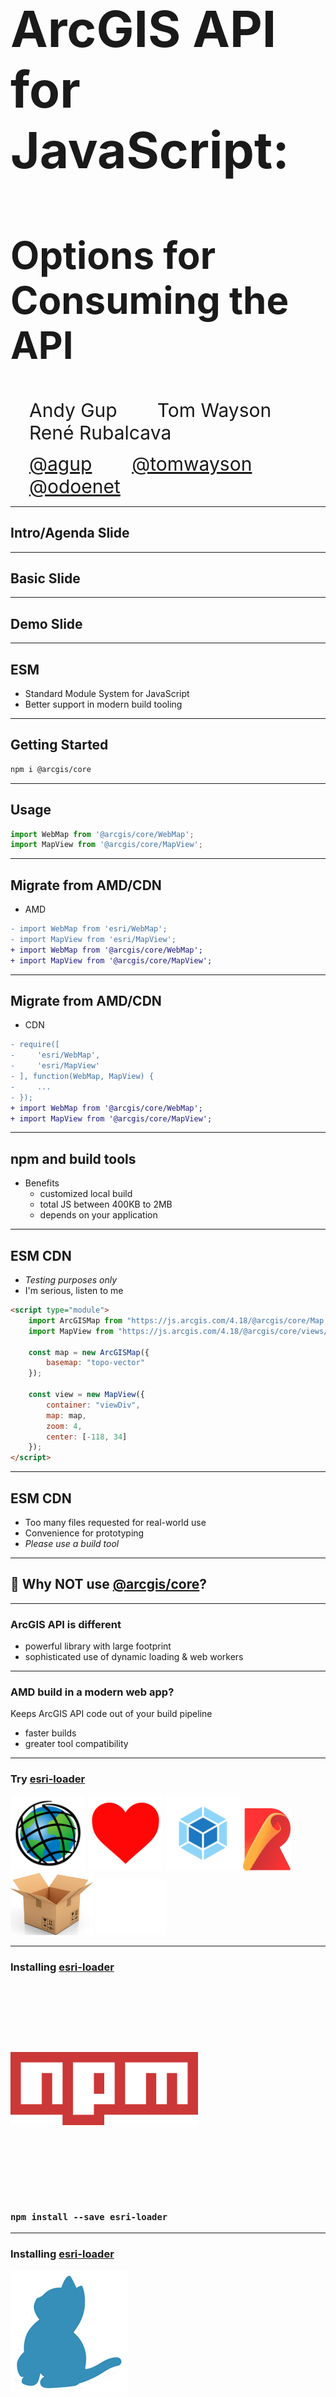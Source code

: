 <!-- .slide: data-background="../img/2021/dev-summit/bg-1.png" data-background-size="cover -->
<h1 style="text-align: left; font-size: 80px;">ArcGIS API for JavaScript:</h1>
<h2 style="text-align: left; font-size: 60px;">Options for Consuming the API</h2>
<p>
<span style="text-align: left; font-size: 30px; margin: 1em;">Andy Gup</span>
<span style="text-align: center; font-size: 30px; margin: 1em;">Tom Wayson</span>
<span style="text-align: right; font-size: 30px; margin: 1em;">René Rubalcava</span>
</p>
<p>
<span style="text-align: left; font-size: 30px; margin: 1em;"><a href="https://github.com/agup">@agup</a></span>
<span style="text-align: center; font-size: 30px; margin: 1em;"><a href="https://github.com/tomwayson">@tomwayson</a></span>
<span style="text-align: right; font-size: 30px; margin: 1em;"><a href="https://github.com/odoenet">@odoenet</a></span>
</p>

---

<!-- .slide: data-auto-animate data-background="../img/2021/dev-summit/bg-3.png" data-transition="fade" -->
## Intro/Agenda Slide

---

<!-- .slide: data-auto-animate data-background="../img/2021/dev-summit/bg-2.png" data-transition="fade" -->
## Basic Slide

---

<!-- .slide: data-auto-animate data-background="../img/2021/dev-summit/bg-4.png" data-transition="fade" -->
## Demo Slide

---

<!-- .slide: data-auto-animate data-background="../img/2021/dev-summit/bg-3.png" data-transition="fade" -->
## ESM

- Standard Module System for JavaScript
- Better support in modern build tooling

---

<!-- .slide: data-auto-animate data-background="../img/2021/dev-summit/bg-2.png" data-transition="fade" -->
## Getting Started

```sh
npm i @arcgis/core
```

---

<!-- .slide: data-auto-animate data-background="../img/2021/dev-summit/bg-2.png" data-transition="fade" -->
## Usage

```js
import WebMap from '@arcgis/core/WebMap';
import MapView from '@arcgis/core/MapView';
```

---

<!-- .slide: data-auto-animate data-background="../img/2021/dev-summit/bg-2.png" data-transition="fade" -->
## Migrate from AMD/CDN

- AMD

```diff
- import WebMap from 'esri/WebMap';
- import MapView from 'esri/MapView';
+ import WebMap from '@arcgis/core/WebMap';
+ import MapView from '@arcgis/core/MapView';
```

---

<!-- .slide: data-auto-animate data-background="../img/2021/dev-summit/bg-2.png" data-transition="fade" -->
## Migrate from AMD/CDN

- CDN

```diff
- require([
-     'esri/WebMap',
-     'esri/MapView'
- ], function(WebMap, MapView) {
-     ...
- });
+ import WebMap from '@arcgis/core/WebMap';
+ import MapView from '@arcgis/core/MapView';
```

---

<!-- .slide: data-auto-animate data-background="../img/2021/dev-summit/bg-2.png" data-transition="fade" -->
## npm and build tools

- Benefits
    - customized local build
    - total JS between 400KB to 2MB
    - depends on your application

---

<!-- .slide: data-auto-animate data-background="../img/2021/dev-summit/bg-2.png" data-transition="fade" -->
## ESM CDN

- _Testing purposes only_
- I'm serious, listen to me

```html
<script type="module">
    import ArcGISMap from "https://js.arcgis.com/4.18/@arcgis/core/Map.js";
    import MapView from "https://js.arcgis.com/4.18/@arcgis/core/views/MapView.js";

    const map = new ArcGISMap({
        basemap: "topo-vector"
    });

    const view = new MapView({
        container: "viewDiv",
        map: map,
        zoom: 4,
        center: [-118, 34]
    });
</script>
```

---

<!-- .slide: data-auto-animate data-background="../img/2021/dev-summit/bg-2.png" data-transition="fade" -->
## ESM CDN

- Too many files requested for real-world use
- Convenience for prototyping
- _Please use a build tool_

---

<!-- .slide: data-auto-animate data-background="../img/2021/dev-summit/bg-4.png" -->
## 🤔 Why NOT use [@arcgis/core](https://npmjs.com/package/@arcgis/core)?

---

<!-- .slide: data-auto-animate data-background="../img/2021/dev-summit/bg-3.png" data-transition="fade" -->
### ArcGIS API is different

- powerful library with large footprint
- sophisticated use of dynamic loading & web workers

---

<!-- .slide: data-auto-animate data-background="../img/2021/dev-summit/bg-3.png" 
data-transition="none fade-out" -->

### AMD build in a modern web app?

Keeps ArcGIS API code out of your build pipeline <!-- .element: class="fragment" -->

<ul class="fragment">
  <li>faster builds</li>
  <li>greater tool compatibility</li>
</ul>

---

<!-- .slide: data-auto-animate data-background="../img/2021/dev-summit/bg-3.png" data-transition="fade" -->

### Try [esri-loader](https://github.com/Esri/esri-loader)

<div>
  <img src="../common/images/esri.png" class="transparent" height="120" />
  <img src="../common/images/Heart_corazon.svg" class="transparent" height="120" />
  <img src="../common/images/webpack-icon-square-big.png" class="transparent" height="120" />
  <img src="../common/images/rollup1.png" class="transparent" height="100" />
  <img src="../common/images/parcel-og.png" class="transparent" height="100" />
  <img src="../common/images/snowpack-logo-white.png" class="transparent" height="90" />
</div>

---

<!-- .slide: data-auto-animate data-background="../img/2021/dev-summit/bg-2.png" data-transition="fade" -->
### Installing [esri-loader](https://github.com/Esri/esri-loader#install)

<img class="transparent" src="../common/images/800px-Npm-logo.svg.png" style="width: 300px; margin: 110px 0;">
<h3><code>npm install --save esri-loader</code></h3>

---

<!-- .slide: data-auto-animate data-background="../img/2021/dev-summit/bg-2.png" data-transition="fade" -->
### Installing [esri-loader](https://github.com/Esri/esri-loader#install)

<img class="transparent" src="../common/images/yarn-logo.png">
<h3><code>yarn add esri-loader</code></h3>

---

<!-- .slide: data-auto-animate data-background="../img/2021/dev-summit/bg-2.png" data-transition="fade-in none" -->
### Using [`loadModules()`](https://github.com/Esri/esri-loader#usage)

```js
import { loadModules } from 'esri-loader';

loadModules([
  "esri/Map",
  "esri/views/MapView"
]).then(([Map, MapView]) => {
  // Code to create the map and view will go here
});
```

---

<!-- .slide: data-auto-animate data-background="../img/2021/dev-summit/bg-2.png" data-transition="none fade-out" -->
### How it works

```js
// calls require() once the ArcGIS script is loaded

require([
  "esri/Map",
  "esri/views/MapView"
], (Map, MapView) => {
  // Code to create the map and view will go here
});
```

---

<!-- .slide: data-auto-animate data-background="../img/2021/dev-summit/bg-2.png" data-transition="fade" -->
### [Lazy loads the ArcGIS API](https://github.com/Esri/esri-loader#lazy-loading-the-arcgis-api-for-javascript)

<pre class="language-js">
<code class="language-js">
 // injects a script tag the first time
const esriConfig = await loadModules(["esri/config"])
esriConfig.useIdentity = false;

// don't worry, this won't load the API again!
const [Map, MapView] = await loadModules(
  ["esri/Map", "esri/views/MapView"]
);</code></pre>

Defaults to latest CDN version <!-- .element class="fragment" -->

---

<!-- .slide: data-auto-animate data-background="../img/2021/dev-summit/bg-3.png" 
data-transition="none fade-out" -->

### [esri-loader options](https://github.com/Esri/esri-loader/#configuring-esri-loader)

- Use an earlier release, even 3.x!
- Use a local AMD build
- Lazy load CSS

---

<!-- .slide: data-auto-animate data-background="../img/2021/dev-summit/bg-3.png" 
data-transition="none fade-out" -->

### When to use esri-loader?

- Rapid prototyping, hackathons
- Your (hipster) tools have trouble with `@arcgis/core`

---

<!-- .slide: data-auto-animate data-background="../img/2021/dev-summit/bg-4.png" data-transition="fade" -->
### Demo: esri-loader & Snowpack

[esri-svelte-snowpack](https://github.com/tomwayson/esri-svelte-snowpack)

- Scenario: hackathon, every second counts
- Tools: [Snowpack](https://www.snowpack.dev/), [Svelte](https://svelte.dev/), [esri-loader](https://github.com/Esri/esri-loader)

---

<!-- .slide: data-auto-animate data-background="../img/2021/dev-summit/bg-4.png" data-transition="fade" -->
### Example: esri-loader & WMR

[esri-wmr](https://github.com/tomwayson/esri-wmr)

- Scenario: hipster startup, only cutting edge tools
- Tools: [WMR](https://github.com/preactjs/wmr), [Preact](https://preactjs.com/), [esri-loader-hooks](https://github.com/tomwayson/esri-loader-hooks)

---

<!-- .slide: data-auto-animate data-background="../img/2021/dev-summit/bg-3.png" data-transition="fade" -->
### [WMR](https://github.com/preactjs/wmr)

<a href="https://github.com/preactjs/wmr"><img height="400" src="../common/images/wmr-screenshot.png" /></a>

---

<!-- .slide: data-auto-animate data-background="../img/2021/dev-summit/bg-3.png" data-transition="fade" -->
### [esri-wmr](https://github.com/tomwayson/esri-wmr)

<a href="https://github.com/tomwayson/esri-wmr"><img height="400" src="../common/images/esri-wmr-screenshot.png" /></a>

---

<!-- .slide: data-auto-animate data-background="../img/2021/dev-summit/bg-3.png" data-transition="fade" -->
### [esri-loader-hooks](https://github.com/tomwayson/esri-loader-hooks)

```
import { useMap, useGraphic } from 'esri-loader-hooks';
```

---

<!-- .slide: data-auto-animate data-background="../img/2021/dev-summit/bg-3.png" data-transition="fade" -->
### [`<Map />` Component](https://github.com/tomwayson/esri-wmr/blob/d1ecd40e331814d42ed6a815c2dea7aeea0cad28/public/pages/about/map.js)

```
import { useMap, useGraphic } from 'esri-loader-hooks';

export default function Map({ latitude, longitude }) {
  const geometry = { type: 'point', latitude, longitude };
  const symbol = { type: 'simple-marker', color: [226, 119, 40] };
  // load the map
  const center = [longitude, latitude];
  const [ref, view] = useMap(
    { basemap: 'streets' },
    { view: { center, zoom: 13 } 
  });
  // show a point on the map
  useGraphic(view, { geometry, symbol });
  return (<div style={{ height: 400 }} ref={ref} />);
}
```

---

<!-- .slide: data-auto-animate data-background="../img/2021/dev-summit/bg-4.png" -->
## Conclusion

<div>
  <img src="../common/images/esri.png" class="transparent" height="120" />
  <img src="../common/images/Heart_corazon.svg" class="transparent" height="120" />
  <img src="../common/images/react-js-img.png" class="transparent" height="120" />
  <img src="../common/images/angular.png" class="transparent" height="120" />
  <img src="../common/images/vue-logo.png" class="transparent" height="120" />
  <img src="../common/images/1200px-Svelte_Logo.svg.png" class="transparent" height="120" />
  <img src="../common/images/tomster-sm.png" class="transparent" height="120" />
</div>

Consuming the ArcGIS API is easier than ever!

---

<!-- .slide: data-auto-animate data-background="../img/2021/dev-summit/bg-3.png" -->
### You have [options](https://developers.arcgis.com/javascript/latest/tooling-intro/)

- [@arcgis/core](https://developers.arcgis.com/javascript/latest/es-modules/)
- [esri-loader](https://github.com/Esri/esri-loader)
- [AMD loader](https://developers.arcgis.com/javascript/latest/amd-build/)

---

<!-- .slide: data-auto-animate data-background="../img/2021/dev-summit/bg-5.png" -->

![esri](../img/esri-science-logo-white.png "esri")

---

<!-- .slide: data-auto-animate data-background="../img/2021/dev-summit/2021-feedback.jpg" -->
